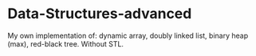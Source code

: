# Data-Structures-advanced
My own implementation of: dynamic array, doubly linked list, binary heap (max), red-black tree. Without STL.
